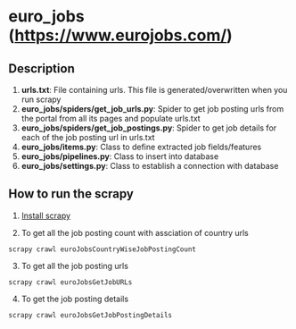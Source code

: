 # euro_jobs (https://www.eurojobs.com/)

## Description 
1. __urls.txt__: File containing urls. This file is generated/overwritten when you run scrapy
2. __euro_jobs/spiders/get_job_urls.py__: Spider to get job posting urls from the portal from all its pages and populate urls.txt
3. __euro_jobs/spiders/get_job_postings.py__: Spider to get job details for each of the job posting url in urls.txt
4. __euro_jobs/items.py__: Class to define extracted job fields/features
5. __euro_jobs/pipelines.py__: Class to insert into database
6. __euro_jobs/settings.py__: Class to establish a connection with database

## How to run the scrapy
1. [Install scrapy](https://docs.scrapy.org/en/latest/intro/install.html#intro-install)

2. To get all the job posting count with assciation of country urls

```scrapy crawl euroJobsCountryWiseJobPostingCount```

3. To get all the job posting urls

```scrapy crawl euroJobsGetJobURLs```


4. To get the job posting details

```scrapy crawl euroJobsGetJobPostingDetails```
